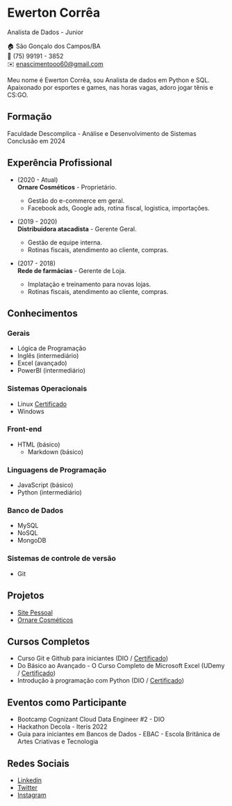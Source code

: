 # Ewerton Corrêa
Analista de Dados - Junior 

:house:    São Gonçalo dos Campos/BA <br>
:iphone:   (75) 99191 - 3852 <br>
:envelope:  enascimentooo60@gmail.com

Meu nome é Ewerton Corrêa, sou Analista de dados em Python e SQL. Apaixonado por esportes e games, nas horas vagas, adoro jogar tênis e CS:GO.

## Formação
Faculdade Descomplica - Análise e Desenvolvimento de Sistemas <br>
Conclusão em 2024

## Experência Profissional
* (2020 -  Atual) <br>
**Ornare Cosméticos** -
Proprietário.
  * Gestão do e-commerce em geral.
  * Facebook ads, Google ads, rotina fiscal, logistica, importações.


* (2019 -  2020) <br>
**Distribuidora atacadista** -
Gerente Geral.
  * Gestão de equipe interna.
  * Rotinas fiscais, atendimento ao cliente, compras.


* (2017 -  2018) <br>
**Rede de farmácias** -
Gerente de Loja.
  * Implatação e treinamento para novas lojas.
  * Rotinas fiscais, atendimento ao cliente, compras.

## Conhecimentos

### Gerais
* Lógica de Programação
* Inglês (intermediário)
* Excel (avançado)
* PowerBI (intermediário)

### Sistemas Operacionais
* Linux [Certificado](https://www.dio.me/certificate/9551FD43/share)
* Windows

### Front-end
* HTML (básico)
  * Markdown (básico)

### Linguagens de Programação
* JavaScript (básico)
* Python (intermediário)

### Banco de Dados
* MySQL
* NoSQL
* MongoDB

### Sistemas de controle de versão
* Git

## Projetos
* [Site Pessoal](https://github.com/EwertonCorreaa)
* [Ornare Cosméticos](https://www.ornarecosmeticos.com.br)

## Cursos Completos
* Curso Git e Github para iniciantes (DIO / [Certificado](https://www.dio.me/certificate/B4D40817/share))
* Do Básico ao Avançado - O Curso Completo de Microsoft Excel (UDemy / [Certificado](https://www.udemy.com/certificate/UC-126ab8e8-34b3-4375-8211-6a833a5f913c/))
* Introdução à programação com Python (DIO / [Certificado](https://www.dio.me/certificate/D3F44694/share))

## Eventos como Participante
* Bootcamp Cognizant Cloud Data Engineer #2 - DIO
* Hackathon Decola - Iteris 2022
* Guia para iniciantes em Bancos de Dados - EBAC - Escola Britânica de Artes Criativas e Tecnologia

## Redes Sociais
*  [Linkedin](https://www.linkedin.com/in/ewertoncorreaa/)
*  [Twitter](https://twitter.com/ewertoncorrea__)
*  [Instagram](https://www.instagram.com/ewertoncorrea_/)

<br><br>
